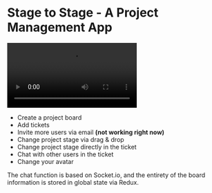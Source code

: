 <h1>Stage to Stage - A Project Management App</h1>
<video control src="http://carlottafrommer.com/files/sts.mp4" width="300"></video>

<ul>
  <li>Create a project board</li>  
  <li>Add tickets</li>
  <li>Invite more users via email <strong>(not working right now)</strong></li>
  <li>Change project stage via drag & drop</li>
  <li>Change project stage directly in the ticket</li>
  <li>Chat with other users in the ticket</li>
  <li>Change your avatar</li>
</ul>

<p>The chat function is based on Socket.io, and the entirety of the board information is stored in global state via Redux.</p>
